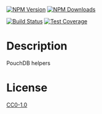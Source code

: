 <!-- Markdown Docs: -->
<!-- https://guides.github.com/features/mastering-markdown/#GitHub-flavored-markdown -->
<!-- https://daringfireball.net/projects/markdown/basics -->
<!-- https://daringfireball.net/projects/markdown/syntax -->

[![NPM Version][npm-image]][npm-url]
[![NPM Downloads][downloads-image]][downloads-url]
<!-- [![Node.js Version][node-version-image]][node-version-url] -->
[![Build Status][travis-image]][travis-url]
[![Test Coverage][coveralls-image]][coveralls-url]

# Description

PouchDB helpers

# License

[CC0-1.0](LICENSE)

[npm-image]: https://img.shields.io/npm/v/pouchdb-helpers.svg
[npm-url]: https://npmjs.org/package/pouchdb-helpers
[node-version-image]: https://img.shields.io/node/v/pouchdb-helpers.svg
[node-version-url]: https://nodejs.org/en/download/
[travis-image]: https://travis-ci.org/NikolayMakhonin/pouchdb-helpers.svg?branch=browser-helpers
[travis-url]: https://travis-ci.org/NikolayMakhonin/pouchdb-helpers?branch=browser-helpers
[coveralls-image]: https://coveralls.io/repos/github/NikolayMakhonin/pouchdb-helpers/badge.svg?branch=browser-helpers
[coveralls-url]: https://coveralls.io/github/NikolayMakhonin/pouchdb-helpers?branch=browser-helpers
[downloads-image]: https://img.shields.io/npm/dm/pouchdb-helpers.svg
[downloads-url]: https://npmjs.org/package/pouchdb-helpers
[npm-url]: https://npmjs.org/package/pouchdb-helpers
